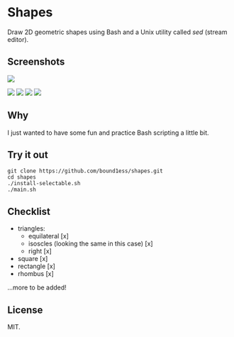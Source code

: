 # Shapes

Draw 2D geometric shapes using Bash and a Unix utility called *sed* (stream editor).

## Screenshots

![](http://i.imgur.com/ulGutkO.png)

![](http://i.imgur.com/5Yeop8T.png)
![](http://i.imgur.com/UyWoI4A.png)
![](http://i.imgur.com/f4fM0yn.png)
![](http://i.imgur.com/wur0wcW.png)

## Why

I just wanted to have some fun and practice Bash scripting a little bit.

## Try it out

```shell
git clone https://github.com/bound1ess/shapes.git
cd shapes
./install-selectable.sh
./main.sh
```

## Checklist

- triangles:
    - equilateral [x]
    - isoscles (looking the same in this case) [x]
    - right [x]
- square [x]
- rectangle [x]
- rhombus [x]

...more to be added!

## License

MIT.
